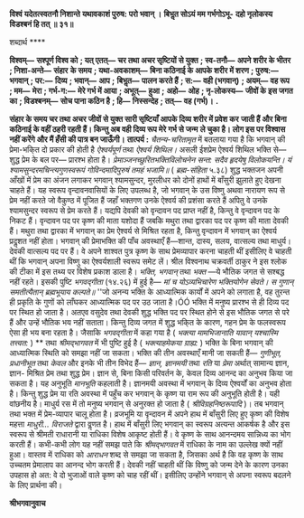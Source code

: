 **विश्वं यदेतत्स्वतनौ निशान्ते** **यथावकाशं पुरुष: परो भवान् ।** **बिभॢत सोऽयं मम गर्भगोऽभू-** **दहो नृलोकस्य विडश्बनं हि तत् ॥ ३१॥** 

शब्दार्थ **** 

**विश्वम्—** **सश्पूर्ण विश्व को** **; यत् एतत्—** **चर तथा अचर सृष्टियों से युक्त** **; स्व-तनौ—** **अपने शरीर के भीतर** **; निशा-अन्ते—** **संहार** **के समय** **; यथा-अवकाशम्—** **बिना कठिनाई के आपके शरीर में शरण** **; पुरुष:—** **भगवान्** **; पर:—** **दिव्य** **; भवान्—** **आप** **;** **बिभॢत—** **पालन करते हैं** **; स:—** **वही (भगवान्)** **; अयम्—** **वह रूप** **; मम—** **मेरा** **; गर्भ-ग:—** **मेरे गर्भ में आया** **; अभूत्—** **हुआ** **;** **अहो—** **ओह** **; नृ-लोकस्य—** **जीवों के इस जगत का** **; विडश्बनम्—** **सोच पाना कठिन है** **; हि—** **निस्सन्देह** **; तत्—** **वह (गर्भ)।** **.** 

**संहार के समय चर तथा अचर जीवों से युक्त सारी सृष्टियाँ आपके दिव्य शरीर में प्रवेश कर** **जाती हैं और बिना कठिनाई के वहीं ठहरी रहती हैं। किन्तु अब वही दिव्य रूप मेरे गर्भ से जन्म** **ले चुका है। लोग इस पर विश्वास नहीं करेंगे और मैं हँसी की पात्र बन जाऊँगी।** **तात्पर्य :** *चैतन्य-चरितामृत* में बतलाया गया है कि भगवान् की प्रेमा-भकि्त दो प्रकार की होती है *ऐश्वर्यपूर्ण* तथा *ऐश्वर्य शिथिल।* असली ईशप्रेम ऐश्वर्य शिथिल भक्ति से—शुद्ध प्रेम के बल पर— प्रारश्भ होता है। *प्रेमाञ्जनच्छुरितभक्तिविलोचनेन* *सन्त: सदैव हृदयेषु विलोकयन्ति।* *यं श्यामसुन्दरमचिन्त्यगुणस्वरूपं* *गोविन्दमादिपुरुषं तमहं भजामि॥* ( *ब्रह्म-संहिता* ५.३८) शुद्ध भक्तजन अपनी आँखों में प्रेम का अंजन लगाकर भगवान् श्यामसुन्दर, मुरलीधर को दोनों हाथों में बाँसुरी झुलाते हुए देखना चाहते हैं। यह स्वरूप वृन्दावनवासियों के लिए उपलब्ध है, जो भगवान् के उस विष्णु अथवा नारायण रूप से प्रेम नहीं करते जो वैकुण्ठ में पूजित हैं जहाँ भक्तगण उनके ऐश्वर्य की प्रशंसा करते हैं अपितु वे उनके श्यामसुन्दर स्वरूप से प्रेम करते हैं। यद्यपि देवकी को वृन्दावन पद प्राप्त नहीं है, किन्तु वे वृन्दावन पद के निकट हैं। वृन्दावन पद पर कृष्ण की माता यशोदा हैं जबकि मथुरा तथा द्वारका पद पर कृष्ण की माता देवकी हैं। मथुरा तथा द्वारका में भगवान् का प्रेम ऐश्वर्य से मिश्रित रहता है, किन्तु वृन्दावन में भगवान् का ऐश्वर्य प्रदॢशत नहीं होता। भगवान् की प्रेमाभक्ति की पाँच अवस्थाएँ हैं—शान्त, दास्य, सलय, वात्सल्य तथा माधुर्य। देवकी वात्सल्य पद पर हैं। वे अपने शाश्वत पुत्र कृष्ण के साथ प्रेमव्यापार करना चाहती थीं इसीलिए वे चाहती थीं कि भगवान् अपना विष्णु का ऐश्वर्यशाली स्वरूप समेट लें। श्रील विश्वनाथ चक्रवर्ती ठाकुर ने इस श्लोक की टीका में इस तथ्य पर विशेष प्रकाश डाला है। *भक्ति, भगवान्* तथा *भक्त* —ये भौतिक जगत से सश्बद्ध नहीं रहते। इसकी पुष्टि *भगवद्गीता*  (१४.२६) में हुई है— *मां च योऽव्यभिचारेण भक्तियोगेन सेवते।* *स गुणान् समतीत्यैतान् ब्रह्मभूयाय कल्पते॥* ''जो अनन्य भक्ति के आध्यात्मिक कार्यों में अपने को लगाता है, वह तुरन्त ही प्रकृति के गुणों को लाँघकर आध्यात्मिक पद पर उठ जाता है।ÓÓ भक्ति में मनुष्य प्रारश्भ से ही दिव्य पद पर स्थित हो जाता है। अतएव वसुदेव तथा देवकी शुद्ध भक्ति पद पर स्थित होने से इस भौतिक जगत से परे हैं और उन्हें भौतिक भय नहीं सताता। किन्तु दिव्य जगत में शुद्ध भकि्त के कारण, गहन प्रेम के फलस्वरूप ऐसा ही भय बना रहता है। जैसाकि *भगवद्गीता* में कहा गया है ( *भक्त्या मामभिजानाति यावान् यश्चास्मि तत्त्वत:* ) ** तथा *श्रीमद्भागवत* में भी पुष्टि हुई है ( *भक्त्याहमेकया ग्राह्य:* ) भक्ति के बिना भगवान् की आध्यात्मिक स्थिति को समझा नहीं जा सकता। भक्ति की तीन अवस्थाएँ मानी जा सकती हैं— *गुणीभूत, प्रधानीभूत*  तथा *केवल* और इनके भी तीन विभेद हैं— *ज्ञान, ज्ञानमयी* तथा *रति* या *प्रेमा* अर्थात् सामान्य ज्ञान, ज्ञान- मिश्रित प्रेम तथा शुद्ध प्रेम। ज्ञान से, बिना किसी परिवर्तन के, केवल दिव्य आनन्द का अनुभव किया जा सकता है। यह अनुभूति *मानभूति* कहलाती है। ज्ञानमयी अवस्था में भगवान् के दिव्य ऐश्वर्यों का अनुभव होता है। किन्तु शुद्ध प्रेम या रति अवस्था में पहुँच कर भगवान् के कृष्ण या राम रूप की अनुभूति होती है। यही वांछनीय है। माधुर्य रस में तो मनुष्य भगवान् से अनुरक्त हो जाता है ( *श्रीविग्रहनिष्ठरूपादि* )। तब भगवान् तथा भक्त में प्रेम-व्यापार चालू होता है। व्रजभूमि या वृन्दावन में अपने हाथ में बाँसुरी लिए हुए कृष्ण की विशेष महत्ता *माधुरी... विराजते*  द्वारा वॢणत है। हाथ में बाँसुरी लिए भगवान् का स्वरूप अत्यन्त आकर्षक है और इस स्वरूप से श्रीमती राधारानी या राधिका विशेष आकृष्ट होती हैं। वे कृष्ण के साथ आनन्दमय सान्निध्य का भोग करती हैं। कभी-कभी लोग यह नहीं समझ पाते कि *श्रीमद्भागवत* में राधिका के नाम का उल्लेख क्यों नहीं हुआ। वास्तव में राधिका को *आराधन* शब्द से समझा जा सकता है, जिसका अर्थ है कि वह कृष्ण के साथ उच्चतम प्रेमालाप का आनन्द भोग करती हैं। देवकी नहीं चाहती थीं कि विष्णु को जन्म देने के कारण उनका उपहास हो अत: वे दो भुजाओं वाले कृष्ण को चाह रहीं थीं। इसीलिए उन्होंने भगवान् से अपना स्वरूप बदलने के लिए प्रार्थना की।  

**श्रीभगवानुवाच** 